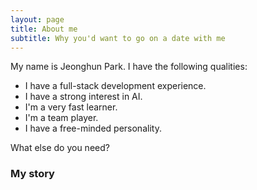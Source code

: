 ```yaml
---
layout: page
title: About me
subtitle: Why you'd want to go on a date with me
---
```


My name is Jeonghun Park. I have the following qualities:

- I have a full-stack development experience.
- I have a strong interest in AI.
- I'm a very fast learner.
- I'm a team player.
- I have a free-minded personality.

What else do you need?

### My story

